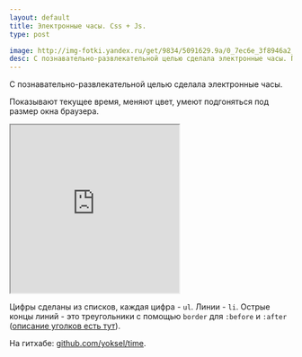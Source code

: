 ```yaml
---
layout: default
title: Электронные часы. Css + Js.
type: post

image: http://img-fotki.yandex.ru/get/9834/5091629.9a/0_7ec6e_3f8946a2_L.png
desc: С познавательно-развлекательной целью сделала электронные часы. Показывают текущее время, меняют цвет, умеют подгоняться под размер окна браузера.
---
```

С познавательно-развлекательной целью сделала электронные часы.

Показывают текущее время, меняют цвет, умеют подгоняться под размер окна браузера.
<!--more-->

<iframe class="jsbin" style="height: 300px" src="http://jsbin.com/urEYedUq/2"></iframe>


Цифры сделаны из cписков, каждая цифра - <code>ul</code>. Линии - <code>li</code>.
Острые концы линий - это треугольники с помощью <code>border</code> для <code>:before</code> и <code>:after</code> (<a href="/strelki-s-pomoshh-yu-svojstva-border">описание уголков есть тут</a>).

На гитхабе: <a href="https://github.com/yoksel/time">github.com/yoksel/time</a>.